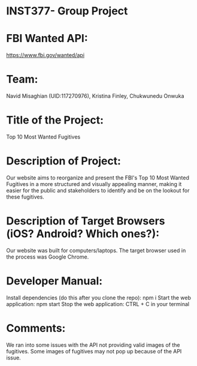 # INST377- Group Project
# FBI Wanted API:
https://www.fbi.gov/wanted/api

# Team:
Navid Misaghian (UID:117270976), Kristina Finley, Chukwunedu Onwuka

# Title of the Project:
Top 10 Most Wanted Fugitives

# Description of Project:
Our website aims to reorganize and present the FBI's Top 10 Most Wanted Fugitives in a more structured and visually appealing manner, making it easier for the public and stakeholders to identify and be on the lookout for these fugitives.

# Description of Target Browsers (iOS? Android? Which ones?):
Our website was built for computers/laptops. The target browser used in the process was Google Chrome.

# Developer Manual:
Install dependencies (do this after you clone the repo): npm i
Start the web application: npm start
Stop the web application: CTRL + C in your terminal

# Comments:
We ran into some issues with the API not providing valid images of the fugitives. Some images of fugitives may not pop up because of the API issue.
